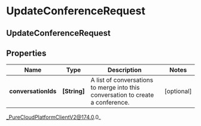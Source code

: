 # UpdateConferenceRequest

## UpdateConferenceRequest

## Properties

|Name | Type | Description | Notes|
|------------ | ------------- | ------------- | -------------|
| **conversationIds** | **[String]** | A list of conversations to merge into this conversation to create a conference. | [optional] |



_PureCloudPlatformClientV2@174.0.0_
